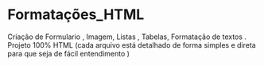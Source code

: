 # Formatações_HTML
Criação de Formulario , Imagem, Listas , Tabelas, Formatação de textos . Projeto 100% HTML (cada arquivo está detalhado de forma simples e direta para que seja de fácil entendimento ) 
